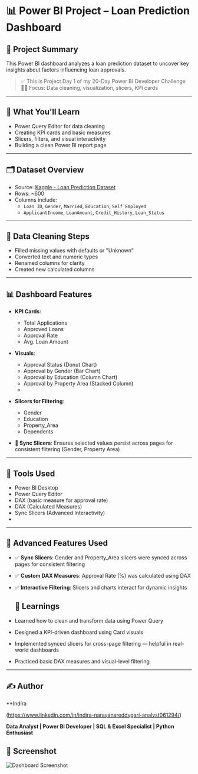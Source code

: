 # 📊 Power BI Project – Loan Prediction Dashboard

## 🔶 Project Summary
This Power BI dashboard analyzes a loan prediction dataset to uncover key insights about factors influencing loan approvals.

> ✅ This is Project Day 1 of my 20-Day Power BI Developer Challenge  
> 👨‍💻 Focus: Data cleaning, visualization, slicers, KPI cards

---

## 🧠 What You'll Learn
- Power Query Editor for data cleaning
- Creating KPI cards and basic measures
- Slicers, filters, and visual interactivity
- Building a clean Power BI report page

---

## 🗂️ Dataset Overview
- Source: [Kaggle - Loan Prediction Dataset](https://www.kaggle.com/datasets/altruistdelhite04/loan-prediction-problem-dataset)
- Rows: ~600  
- Columns include:
  - `Loan_ID`, `Gender`, `Married`, `Education`, `Self_Employed`
  - `ApplicantIncome`, `LoanAmount`, `Credit_History`, `Loan_Status`

---

## 📐 Data Cleaning Steps
- Filled missing values with defaults or "Unknown"
- Converted text and numeric types
- Renamed columns for clarity
- Created new calculated columns

---

## 📊 Dashboard Features
- **KPI Cards**:
  - Total Applications
  - Approved Loans
  - Approval Rate
  - Avg. Loan Amount

- **Visuals**:
  - Approval Status (Donut Chart)
  - Approval by Gender (Bar Chart)
  - Approval by Education (Column Chart)
  - Approval by Property Area (Stacked Column)
  - 
- **Slicers for Filtering**:
  - Gender
  - Education
  - Property_Area
  - Dependents

- **🔁 Sync Slicers**: Ensures selected values persist across pages for consistent filtering (Gender, Property Area)
---

## 🧩 Tools Used
- Power BI Desktop
- Power Query Editor
- DAX (basic measure for approval rate)
- DAX (Calculated Measures)
- Sync Slicers (Advanced Interactivity)
- 
---
## 🧭 Advanced Features Used
- ✅ **Sync Slicers**: Gender and Property_Area slicers were synced across pages for consistent filtering
- ✅ **Custom DAX Measures**: Approval Rate (%) was calculated using DAX
- ✅ **Interactive Filtering**: Slicers and charts interact for dynamic insights

  ## 🧠 Learnings
- Learned how to clean and transform data using Power Query
- Designed a KPI-driven dashboard using Card visuals
- Implemented synced slicers for cross-page filtering — helpful in real-world dashboards
- Practiced basic DAX measures and visual-level filtering

----
## ✍️ Author
**Indira 

(https://www.linkedin.com/in/indira-narayanareddygari-analyst061294/)

**Data Analyst | Power BI Developer | SQL & Excel Specialist | Python Enthusiast**

## 📸 Screenshot
![Dashboard Screenshot](https://github.com/user-attachments/assets/fe0d8708-4e3b-4545-99d6-0855de7ac2d8)
